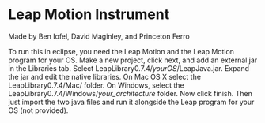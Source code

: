 Leap Motion Instrument
======================

Made by Ben Iofel, David Maginley, and Princeton Ferro

To run this in eclipse, you need the Leap Motion and the Leap Motion program for
your OS. Make a new project, click next, and add an external jar in the
Libraries tab. Select LeapLibrary0.7.4/*yourOS*/LeapJava.jar. Expand the jar and
edit the native libraries. On Mac OS X select the LeapLibrary0.7.4/Mac/ folder.
On Windows, select the LeapLibrary0.7.4/Windows/*your_architecture* folder. Now
click finish. Then just import the two java files and run it alongside the Leap
program for your OS (not provided).

